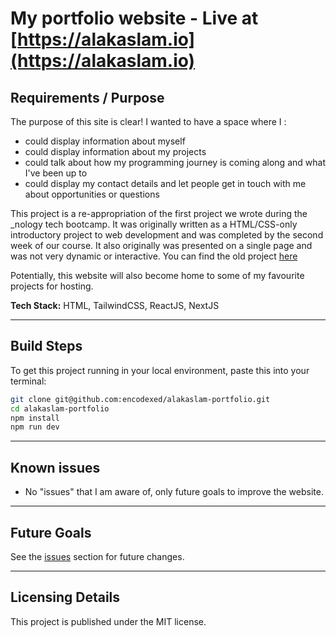 # My portfolio website - Live at [https://alakaslam.io](https://alakaslam.io)

## Requirements / Purpose

The purpose of this site is clear! I wanted to have a space where I :
- could display information about myself
- could display information about my projects
- could talk about how my programming journey is coming along and what I've been up to
- could display my contact details and let people get in touch with me about opportunities or questions

This project is a re-appropriation of the first project we wrote during the _nology tech bootcamp. It was originally written as a HTML/CSS-only introductory project to web development and was completed by the second week of our course. It also originally was presented on a single page and was not very dynamic or interactive. You can find the old project [here](https://github.com/encodexed/portfolio)

Potentially, this website will also become home to some of my favourite projects for hosting.

**Tech Stack:** HTML, TailwindCSS, ReactJS, NextJS

---

## Build Steps

To get this project running in your local environment, paste this into your terminal:

```bash
git clone git@github.com:encodexed/alakaslam-portfolio.git
cd alakaslam-portfolio
npm install
npm run dev
```
  
---

## Known issues

-   No "issues" that I am aware of, only future goals to improve the website.

---

## Future Goals

See the [issues](https://github.com/encodexed/alakaslam-portfolio/issues) section for future changes.

---

## Licensing Details

This project is published under the MIT license.
